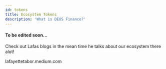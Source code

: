 ```yaml
---
id: tokens
title: Ecosystem Tokens
description: 'What is DEUS Finance?'
---
```

#### To be edited soon...


Check out Lafas blogs in the mean time he talks about our ecosystem there alot!

lafayettetabor.medium.com
